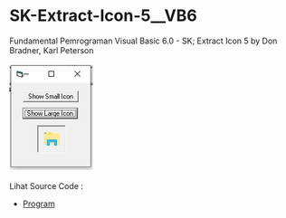 # SK-Extract-Icon-5__VB6
Fundamental Pemrograman Visual Basic 6.0 - SK; Extract Icon 5 by Don Bradner, Karl Peterson<br><br>
<img src="https://github.com/RizkyKhapidsyah/SK-Extract-Icon-5__VB6/blob/main/result/001.PNG"><br><br>
Lihat Source Code : <br>
- <a href="https://github.com/RizkyKhapidsyah/SK-Extract-Icon-5__VB6/blob/main/iconXTrc.frm">Program</a>
